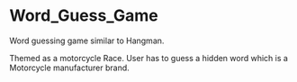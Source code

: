 # Word_Guess_Game
Word guessing game similar to Hangman.

Themed as a motorcycle Race. User has to guess a hidden word which is a Motorcycle manufacturer brand.